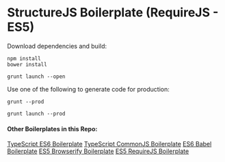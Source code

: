 # StructureJS Boilerplate (RequireJS - ES5)

Download dependencies and build:

    npm install
    bower install

    grunt launch --open

Use one of the following to generate code for production:

`grunt --prod`

`grunt launch --prod`

#### Other Boilerplates in this Repo:
[TypeScript ES6 Boilerplate](https://github.com/codeBelt/StructureJS-Boilerplate/tree/typescript-es6)
[TypeScript CommonJS Boilerplate](https://github.com/codeBelt/StructureJS-Boilerplate/tree/typescript-commonjs)
[ES6 Babel Boilerplate](https://github.com/codeBelt/StructureJS-Boilerplate/tree/babel)
[ES5 Browserify Boilerplate](https://github.com/codeBelt/StructureJS-Boilerplate/tree/browserify)
[ES5 RequireJS Boilerplate](https://github.com/codeBelt/StructureJS-Boilerplate/tree/requirejs)
